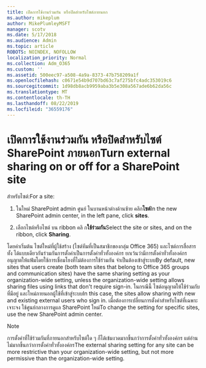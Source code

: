 ```yaml
---
title: เปิดการใช้งานร่วมกัน หรือปิดสำหรับไซต์ภายนอก
ms.author: mikeplum
author: MikePlumleyMSFT
manager: scotv
ms.date: 5/17/2018
ms.audience: Admin
ms.topic: article
ROBOTS: NOINDEX, NOFOLLOW
localization_priority: Normal
ms.collection: Adm_O365
ms.custom: ''
ms.assetid: 500eec97-a508-4a9a-8373-47b758209a1f
ms.openlocfilehash: c0671e54b9d707bd63c7af275bfc4adc353019c6
ms.sourcegitcommit: 1d98db8acb9959aba3b5e308a567ade6b62da56c
ms.translationtype: MT
ms.contentlocale: th-TH
ms.lasthandoff: 08/22/2019
ms.locfileid: "36559176"
---
```

# <a name="turn-external-sharing-on-or-off-for-a-sharepoint-site"></a><span data-ttu-id="cbed7-102">เปิดการใช้งานร่วมกัน หรือปิดสำหรับไซต์ SharePoint ภายนอก</span><span class="sxs-lookup"><span data-stu-id="cbed7-102">Turn external sharing on or off for a SharePoint site</span></span>

<span data-ttu-id="cbed7-103">สำหรับไซต์:</span><span class="sxs-lookup"><span data-stu-id="cbed7-103">For a site:</span></span>
  
1. <span data-ttu-id="cbed7-104">ในใหม่ SharePoint admin ศูนย์ ในบานหน้าต่างด้านซ้าย คลิก**ไซต์**</span><span class="sxs-lookup"><span data-stu-id="cbed7-104">In the new SharePoint admin center, in the left pane, click **sites**.</span></span>
    
2. <span data-ttu-id="cbed7-105">เลือกไซต์หรือไซต์ บน ribbon คลิ ก**ใช้ร่วมกัน**</span><span class="sxs-lookup"><span data-stu-id="cbed7-105">Select the site or sites, and on the ribbon, click **Sharing**.</span></span>
    
<span data-ttu-id="cbed7-106">โดยค่าเริ่มต้น ไซต์ใหม่ที่ผู้ใช้สร้าง (ไซต์ทีมที่เป็นสมาชิกของกลุ่ม Office 365) และไซต์การสื่อสารทั้ง ได้แบบเดียวกันร่วมกันการตั้งค่าเป็นการตั้งค่าทั่วทั้งองค์กร ยกเว้นว่ามีการตั้งค่าทั่วทั้งองค์กรอนุญาตให้แฟ้มโดยใช้การเชื่อมโยงที่ไม่ต้องการใช้ร่วมกัน จำเป็นต้องเข้าสู่ระบบ</span><span class="sxs-lookup"><span data-stu-id="cbed7-106">By default, new sites that users create (both team sites that belong to Office 365 groups and communication sites) have the same sharing setting as your organization-wide setting, unless the organization-wide setting allows sharing files using links that don't require sign-in.</span></span> <span data-ttu-id="cbed7-107">ในกรณีนี้ ไซต์อนุญาตให้ใช้ร่วมกับที่มีอยู่ และใหม่ภายนอกผู้ใช้ที่เข้าสู่ระบบ</span><span class="sxs-lookup"><span data-stu-id="cbed7-107">In this case, the sites allow sharing with new and existing external users who sign in.</span></span> <span data-ttu-id="cbed7-108">เมื่อต้องการเปลี่ยนการตั้งค่าสำหรับไซต์ที่เฉพาะเจาะจง ใช้ศูนย์กลางการดูแล SharePoint ใหม่</span><span class="sxs-lookup"><span data-stu-id="cbed7-108">To change the setting for specific sites, use the new SharePoint admin center.</span></span>
  
> [!NOTE]
> <span data-ttu-id="cbed7-109">การตั้งค่าที่ใช้ร่วมกันที่ภายนอกสำหรับไซต์ใด ๆ ก็ได้เข้มงวดมากขึ้นกว่าการตั้งค่าทั่วทั้งองค์กร แต่อ่านไม่มากขึ้นกว่าการตั้งค่าทั่วทั้งองค์กร</span><span class="sxs-lookup"><span data-stu-id="cbed7-109">The external sharing setting for any site can be more restrictive than your organization-wide setting, but not more permissive than the organization-wide setting.</span></span> 
  

